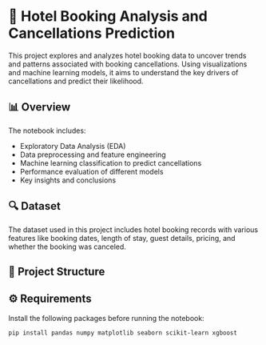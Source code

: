 # 🏨 Hotel Booking Analysis and Cancellations Prediction

This project explores and analyzes hotel booking data to uncover trends and patterns associated with booking cancellations. Using visualizations and machine learning models, it aims to understand the key drivers of cancellations and predict their likelihood.

## 📊 Overview

The notebook includes:

- Exploratory Data Analysis (EDA)
- Data preprocessing and feature engineering
- Machine learning classification to predict cancellations
- Performance evaluation of different models
- Key insights and conclusions

## 🔍 Dataset

The dataset used in this project includes hotel booking records with various features like booking dates, length of stay, guest details, pricing, and whether the booking was canceled.

## 📁 Project Structure


## ⚙️ Requirements

Install the following packages before running the notebook:

```bash
pip install pandas numpy matplotlib seaborn scikit-learn xgboost

